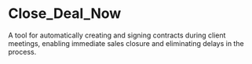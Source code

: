 # Close_Deal_Now
A tool for automatically creating and signing contracts during client meetings, enabling immediate sales closure and eliminating delays in the process.
